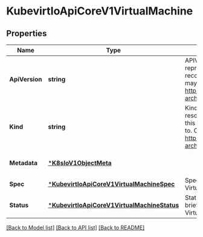 # KubevirtIoApiCoreV1VirtualMachine

## Properties
Name | Type | Description | Notes
------------ | ------------- | ------------- | -------------
**ApiVersion** | **string** | APIVersion defines the versioned schema of this representation of an object. Servers should convert recognized schemas to the latest internal value, and may reject unrecognized values. More info: https://git.k8s.io/community/contributors/devel/sig-architecture/api-conventions.md#resources | [default to null]
**Kind** | **string** | Kind is a string value representing the REST resource this object represents. Servers may infer this from the endpoint the client submits requests to. Cannot be updated. In CamelCase. More info: https://git.k8s.io/community/contributors/devel/sig-architecture/api-conventions.md#types-kinds | [default to null]
**Metadata** | [***K8sIoV1ObjectMeta**](k8s.io.v1.ObjectMeta.md) |  | [optional] [default to null]
**Spec** | [***KubevirtIoApiCoreV1VirtualMachineSpec**](kubevirt.io.api.core.v1.VirtualMachineSpec.md) | Spec contains the specification of VirtualMachineInstance created | [default to null]
**Status** | [***KubevirtIoApiCoreV1VirtualMachineStatus**](kubevirt.io.api.core.v1.VirtualMachineStatus.md) | Status holds the current state of the controller and brief information about its associated VirtualMachineInstance | [optional] [default to null]

[[Back to Model list]](../README.md#documentation-for-models) [[Back to API list]](../README.md#documentation-for-api-endpoints) [[Back to README]](../README.md)


